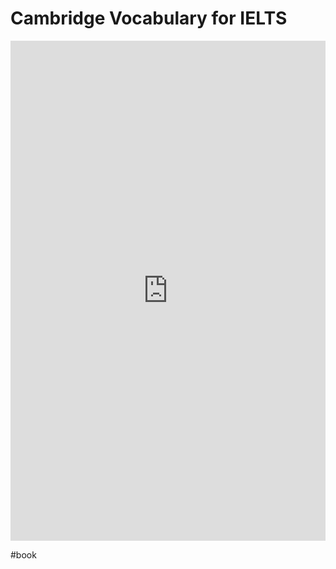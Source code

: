 # Cambridge Vocabulary for IELTS

<iframe src="https://drive.google.com/viewer?embedded=true&url=https://raw.githubusercontent.com/dreamielts/dreamielts.github.io/main/docs/ObsidianVault/0.Attachment/CambridgevocabularyforIELTS/CambridgevocabularyforIELTS.pdf" width="100%" height="800px" frameborder="0"></iframe>

#book
